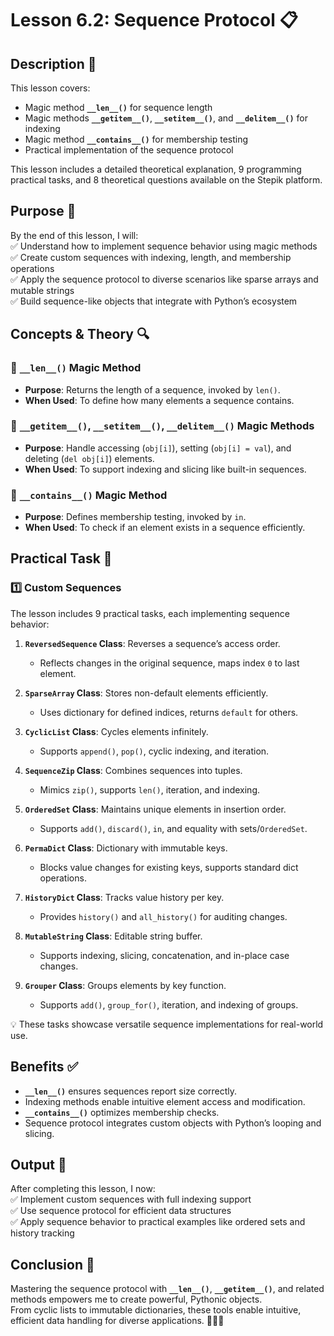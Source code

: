 # Lesson 6.2: Sequence Protocol 📋

## Description 📝

This lesson covers:

-   Magic method **`__len__()`** for sequence length
-   Magic methods **`__getitem__()`**, **`__setitem__()`**, and **`__delitem__()`** for indexing
-   Magic method **`__contains__()`** for membership testing
-   Practical implementation of the sequence protocol

This lesson includes a detailed theoretical explanation, 9 programming practical tasks, and 8 theoretical questions available on the Stepik platform.

## Purpose 🎯

By the end of this lesson, I will:  
✅ Understand how to implement sequence behavior using magic methods  
✅ Create custom sequences with indexing, length, and membership operations  
✅ Apply the sequence protocol to diverse scenarios like sparse arrays and mutable strings  
✅ Build sequence-like objects that integrate with Python’s ecosystem

## Concepts & Theory 🔍

### 🔹 **`__len__()`** Magic Method

-   **Purpose**: Returns the length of a sequence, invoked by `len()`.
-   **When Used**: To define how many elements a sequence contains.

### 🔹 **`__getitem__()`**, **`__setitem__()`**, **`__delitem__()`** Magic Methods

-   **Purpose**: Handle accessing (`obj[i]`), setting (`obj[i] = val`), and deleting (`del obj[i]`) elements.
-   **When Used**: To support indexing and slicing like built-in sequences.

### 🔹 **`__contains__()`** Magic Method

-   **Purpose**: Defines membership testing, invoked by `in`.
-   **When Used**: To check if an element exists in a sequence efficiently.

## Practical Task 🧪

### 1️⃣ **Custom Sequences**

The lesson includes 9 practical tasks, each implementing sequence behavior:

1. **`ReversedSequence` Class**: Reverses a sequence’s access order.

    - Reflects changes in the original sequence, maps index `0` to last element.

2. **`SparseArray` Class**: Stores non-default elements efficiently.

    - Uses dictionary for defined indices, returns `default` for others.

3. **`CyclicList` Class**: Cycles elements infinitely.

    - Supports `append()`, `pop()`, cyclic indexing, and iteration.

4. **`SequenceZip` Class**: Combines sequences into tuples.

    - Mimics `zip()`, supports `len()`, iteration, and indexing.

5. **`OrderedSet` Class**: Maintains unique elements in insertion order.

    - Supports `add()`, `discard()`, `in`, and equality with sets/`OrderedSet`.

6. **`PermaDict` Class**: Dictionary with immutable keys.

    - Blocks value changes for existing keys, supports standard dict operations.

7. **`HistoryDict` Class**: Tracks value history per key.

    - Provides `history()` and `all_history()` for auditing changes.

8. **`MutableString` Class**: Editable string buffer.

    - Supports indexing, slicing, concatenation, and in-place case changes.

9. **`Grouper` Class**: Groups elements by key function.
    - Supports `add()`, `group_for()`, iteration, and indexing of groups.

💡 These tasks showcase versatile sequence implementations for real-world use.

## Benefits ✅

-   **`__len__()`** ensures sequences report size correctly.
-   Indexing methods enable intuitive element access and modification.
-   **`__contains__()`** optimizes membership checks.
-   Sequence protocol integrates custom objects with Python’s looping and slicing.

## Output 📜

After completing this lesson, I now:  
✅ Implement custom sequences with full indexing support  
✅ Use sequence protocol for efficient data structures  
✅ Apply sequence behavior to practical examples like ordered sets and history tracking

## Conclusion 🚀

Mastering the sequence protocol with **`__len__()`**, **`__getitem__()`**, and related methods empowers me to create powerful, Pythonic objects.  
From cyclic lists to immutable dictionaries, these tools enable intuitive, efficient data handling for diverse applications. 🧑‍💻✨
